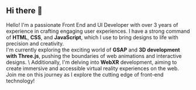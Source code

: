 ## Hi there 👋

Hello! I'm a passionate Front End and UI Developer with over 3 years of experience in crafting engaging user experiences. I have a strong command of **HTML**, **CSS**, and **JavaScript**, which I use to bring designs to life with precision and creativity.\
I'm currently exploring the exciting world of **GSAP** and **3D development with Three.js**, pushing the boundaries of web animations and interactive designs. \ 
Additionally, I'm delving into **WebXR** development, aiming to create immersive and accessible virtual reality experiences on the web. Join me on this journey as I explore the cutting edge of front-end technology!

